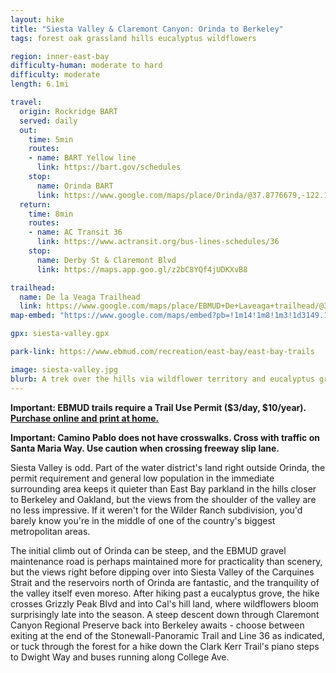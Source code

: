 ```yaml
---
layout: hike
title: "Siesta Valley & Claremont Canyon: Orinda to Berkeley"
tags: forest oak grassland hills eucalyptus wildflowers

region: inner-east-bay
difficulty-human: moderate to hard
difficulty: moderate
length: 6.1mi

travel:
  origin: Rockridge BART
  served: daily
  out:
    time: 5min
    routes:
    - name: BART Yellow line
      link: https://bart.gov/schedules
    stop:
      name: Orinda BART
      link: https://www.google.com/maps/place/Orinda/@37.8776679,-122.1837661,17z/data=!4m6!3m5!1s0x80857d28db940f59:0x7e2560a8eaf12a3!8m2!3d37.8784774!4d-122.1836847!16s%2Fg%2F1jkymbdfk!5m1!1e4
  return:
    time: 8min
    routes:
    - name: AC Transit 36
      link: https://www.actransit.org/bus-lines-schedules/36
    stop:
      name: Derby St & Claremont Blvd
      link: https://maps.app.goo.gl/z2bC8YQf4jUDKXvB8

trailhead:
  name: De la Veaga Trailhead
  link: https://www.google.com/maps/place/EBMUD+De+Laveaga+trailhead/@37.8798442,-122.1877036,17z/data=!4m6!3m5!1s0x80857d058454485f:0x2b710e8294892b59!8m2!3d37.880693!4d-122.1879556!16s%2Fg%2F11swk09yn6!5m1!1e4
map-embed: "https://www.google.com/maps/embed?pb=!1m14!1m8!1m3!1d3149.164128374172!2d-122.1877036!3d37.8798442!3m2!1i1024!2i768!4f13.1!3m3!1m2!1s0x80857d058454485f%3A0x2b710e8294892b59!2sEBMUD%20De%20Laveaga%20trailhead!5e0!3m2!1sen!2sus!4v1687410120664!5m2!1sen!2sus"

gpx: siesta-valley.gpx

park-link: https://www.ebmud.com/recreation/east-bay/east-bay-trails

image: siesta-valley.jpg
blurb: A trek over the hills via wildflower territory and eucalyptus groves with views of the city, Berkeley, and inland.
---
```


**Important: EBMUD trails require a Trail Use Permit ($3/day, $10/year). [Purchase online and print at home.](https://www.ebmud.com/recreation/550)**

**Important: Camino Pablo does not have crosswalks. Cross with traffic on Santa Maria Way. Use caution when crossing freeway slip lane.**

Siesta Valley is odd. Part of the water district's land right outside Orinda, the permit requirement and general low population in the immediate surrounding area keeps it quieter than East Bay parkland in the hills closer to Berkeley and Oakland, but the views from the shoulder of the valley are no less impressive. If it weren't for the Wilder Ranch subdivision, you'd barely know you're in the middle of one of the country's biggest metropolitan areas.

The initial climb out of Orinda can be steep, and the EBMUD gravel maintenance road is perhaps maintained more for practicality than scenery, but the views right before dipping over into Siesta Valley of the Carquines Strait and the reservoirs north of Orinda are fantastic, and the tranquility of the valley itself even moreso. After hiking past a eucalyptus grove, the hike crosses Grizzly Peak Blvd and into Cal's hill land, where wildflowers bloom surprisingly late into the season. A steep descent down through Claremont Canyon Regional Preserve back into Berkeley awaits - choose between exiting at the end of the Stonewall-Panoramic Trail and Line 36 as indicated, or tuck through the forest for a hike down the Clark Kerr Trail's piano steps to Dwight Way and buses running along College Ave.
